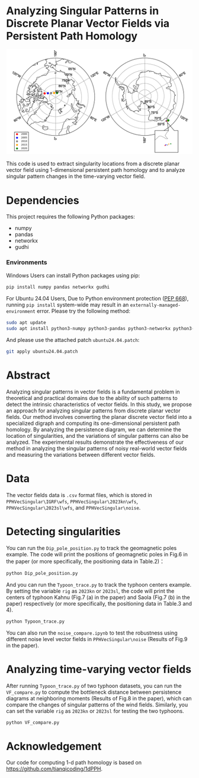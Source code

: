 # Analyzing Singular Patterns in Discrete Planar Vector Fields via Persistent Path Homology
![](https://github.com/AmatherCY/PPHVecSingular/blob/main/magfield.png)

This code is used to extract singularity locations from a discrete planar vector field using 1-dimensional persistent path homology and to analyze singular pattern changes in the time-varying vector field.

# Dependencies
This project requires the following Python packages:
- numpy
- pandas
- networkx
- gudhi

### Environments
Windows Users can install Python packages using pip:
```bash
pip install numpy pandas networkx gudhi
```

For Ubuntu 24.04 Users, Due to Python environment protection ([PEP 668](https://peps.python.org/pep-0668/)), running `pip install` system-wide may result in an `externally-managed-environment` error. Please try the following method:

```bash
sudo apt update
sudo apt install python3-numpy python3-pandas python3-networkx python3-gudhi
```

And please use the attached patch `ubuntu24.04.patch`:
```bash
git apply ubuntu24.04.patch
```

# Abstract
Analyzing singular patterns in vector fields is a fundamental problem in theoretical and practical domains due to the ability of such patterns to detect the intrinsic characteristics of vector fields. In this study, we propose an approach for analyzing singular patterns from discrete planar vector fields. Our method involves converting the planar discrete vector field into a specialized digraph and computing its one-dimensional persistent path homology. By analyzing the persistence diagram, we can determine the location of singularities, and the variations of singular patterns can also be analyzed. The experimental results demonstrate the effectiveness of our method in analyzing the singular patterns of noisy real-world vector fields and measuring the variations between different vector fields.

# Data
The vector fields data is `.csv` format files, which is stored in `PPHVecSingular\IGRF\wfs`, `PPHVecSingular\2023kn\wfs`, `PPHVecSingular\2023sl\wfs`, and `PPHVecSingular\noise`.

# Detecting singularities
You can run the `Dip_pole_position.py` to track the geomagnetic poles example. The code will print the positions of geomagnetic poles in Fig.6 in the paper (or more specifically, the positioning data in Table.2)：
```bash
python Dip_pole_position.py
```

And you can run the `Typoon_trace.py` to track the typhoon centers example. By setting the variable `rig` as `2023kn` or `2023sl`, the code will print the centers of typhoon Kahnu (Fig.7 (a) in the paper) and Saola (Fig.7 (b) in the paper) respectively (or more specifically, the positioning data in Table.3 and 4).
```bash
python Typoon_trace.py
```

You can also run the `noise_compare.ipynb` to test the robustness using different noise level vector fields in `PPHVecSingular\noise` (Results of Fig.9 in the paper).

# Analyzing time-varying vector fields
After running `Typoon_trace.py` of two typhoon datasets, you can run the `VF_compare.py` to compute the bottleneck distance between persistence diagrams at neighboring moments (Results of Fig.8 in the paper), which can compare the changes of singular patterns of the wind fields. Similarly, you can set the variable `rig` as `2023kn` or `2023sl` for testing the two typhoons.
```bash
python VF_compare.py
```

# Acknowledgement
Our code for computing 1-d path homology is based on https://github.com/tianqicoding/1dPPH.
